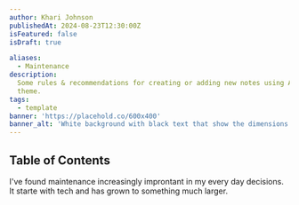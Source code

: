 ```yaml
---
author: Khari Johnson
publishedAt: 2024-08-23T12:30:00Z
isFeatured: false
isDraft: true

aliases:
  - Maintenance
description:
  Some rules & recommendations for creating or adding new notes using AstroPaper
  theme.
tags:
  - template
banner: 'https://placehold.co/600x400'
banner_alt: 'White background with black text that show the dimensions'
---
```


## Table of Contents

I've found maintenance increasingly improntant in my every day decisions. It starte with tech and has grown to something much larger.
